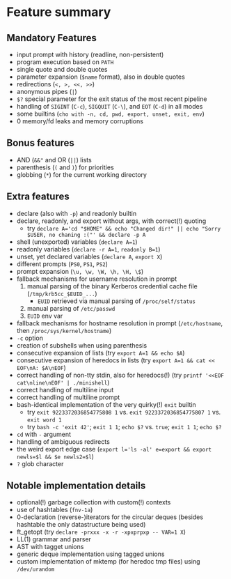 # Feature summary
## Mandatory Features
- input prompt with history (readline, non-persistent)
- program execution based on `PATH`
- single quote and double quotes
- parameter expansion (`$name` format), also in double quotes
- redirections (`<, >, <<, >>`)
- anonymous pipes (`|`)
- `$?` special parameter for the exit status of the most recent pipeline
- handling of `SIGINT` (`C-c`), `SIGQUIT` (`C-\`), and `EOT` (`C-d`) in all modes
- some builtins (`cho with -n, cd, pwd, export, unset, exit, env`)
- 0 memory/fd leaks and memory corruptions

## Bonus features
- AND (`&&"` and OR (`||`) lists
- parenthesis (`(` and `)`) for priorities
- globbing (`*`) for the current working directory

## Extra features
- declare (also with `-p`) and readonly builtin
- declare, readonly, and export without args, with correct(!) quoting
    - try `declare A='cd "$HOME" && echo "Changed dir!" || echo "Sorry $USER, no chaning :("' && declare -p A`
- shell (unexported) variables (`declare A=1`)
- readonly variables (`declare -r A=1`, `readonly B=1`)
- unset, yet declared variables (`declare A`, `export X`)
- different prompts (`PS0`, `PS1`, `PS2`)
- prompt expansion (`\u, \w, \W, \h, \H, \$`)
- fallback mechanisms for username resolution in prompt
    1. manual parsing of the binary Kerberos credential cache file (`/tmp/krb5cc_$EUID_...`)
        - `EUID` retrieved via manual parsing of `/proc/self/status`
    2. manual parsing of `/etc/passwd`
    3. `EUID` env var
- fallback mechanisms for hostname resolution in prompt (`/etc/hostname`, then `/proc/sys/kernel/hostname`)
- `-c` option
- creation of subshells when using parenthesis
- consecutive expansion of lists (try `export A=1 && echo $A`)
- consecutive expansion of heredocs in lists (try `export A=1 && cat << EOF\nA: $A\nEOF`)
- correct handling of non-tty stdin, also for heredocs(!) (try `printf '<<EOF cat\nline\nEOF' | ./minishell`)
- correct handling of multiline input
- correct handling of multiline prompt
- bash-identical implementation of the very quirky(!) `exit` builtin
    - try `exit 9223372036854775808 1` vs. `exit 9223372036854775807 1` vs. `exit word 1`
    - try `bash -c 'exit 42'`; `exit 1 1`; `echo $?` vs. `true`; `exit 1 1`; `echo $?`
- `cd` with `-` argument
- handling of ambiguous redirects
- the weird export edge case (`export l='ls -al' e=export && export newls=$l && $e newls2=$l`)
- `?` glob character

## Notable implementation details
- optional(!) garbage collection with custom(!) contexts
- use of hashtables (`fnv-1a`)
- 0-declaration (reverse-)iterators for the circular deques (besides hashtable the only datastructure being used)
- ft_getopt (try `declare -prxxx -x -r -xpxprpxp -- VAR=1 X`)
- LL(1) grammar and parser
- AST with tagget unions
- generic deque implementation using tagged unions
- custom implementation of mktemp (for heredoc tmp files) using `/dev/urandom`
